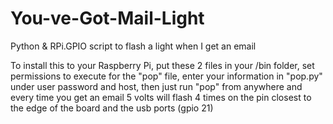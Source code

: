 # You-ve-Got-Mail-Light
Python &amp; RPi.GPIO script to flash a light when I get an email  

To install this to your Raspberry Pi, put these 2 files in your /bin folder, set permissions to execute for the "pop" file, enter your information in "pop.py" under user password and host, then just run "pop" from anywhere and every time you get an email 5 volts will flash 4 times on the pin closest to the edge of the board and the usb ports (gpio 21)
